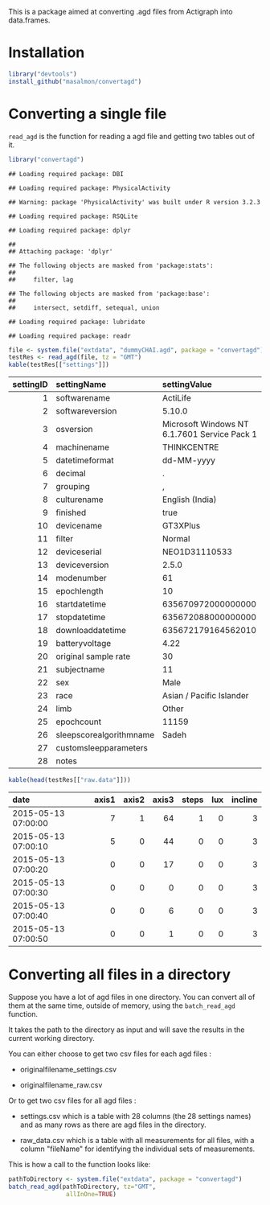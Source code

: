 This is a package aimed at converting .agd files from Actigraph into data.frames.

Installation
============

``` r
library("devtools")
install_github("masalmon/convertagd")
```

Converting a single file
========================

`read_agd` is the function for reading a agd file and getting two tables out of it.

``` r
library("convertagd")
```

    ## Loading required package: DBI

    ## Loading required package: PhysicalActivity

    ## Warning: package 'PhysicalActivity' was built under R version 3.2.3

    ## Loading required package: RSQLite

    ## Loading required package: dplyr

    ## 
    ## Attaching package: 'dplyr'

    ## The following objects are masked from 'package:stats':
    ## 
    ##     filter, lag

    ## The following objects are masked from 'package:base':
    ## 
    ##     intersect, setdiff, setequal, union

    ## Loading required package: lubridate

    ## Loading required package: readr

``` r
file <- system.file("extdata", "dummyCHAI.agd", package = "convertagd")
testRes <- read_agd(file, tz = "GMT")
kable(testRes[["settings"]])
```

|  settingID| settingName             | settingValue                                 |
|----------:|:------------------------|:---------------------------------------------|
|          1| softwarename            | ActiLife                                     |
|          2| softwareversion         | 5.10.0                                       |
|          3| osversion               | Microsoft Windows NT 6.1.7601 Service Pack 1 |
|          4| machinename             | THINKCENTRE                                  |
|          5| datetimeformat          | dd-MM-yyyy                                   |
|          6| decimal                 | .                                            |
|          7| grouping                | ,                                            |
|          8| culturename             | English (India)                              |
|          9| finished                | true                                         |
|         10| devicename              | GT3XPlus                                     |
|         11| filter                  | Normal                                       |
|         12| deviceserial            | NEO1D31110533                                |
|         13| deviceversion           | 2.5.0                                        |
|         14| modenumber              | 61                                           |
|         15| epochlength             | 10                                           |
|         16| startdatetime           | 635670972000000000                           |
|         17| stopdatetime            | 635672088000000000                           |
|         18| downloaddatetime        | 635672179164562010                           |
|         19| batteryvoltage          | 4.22                                         |
|         20| original sample rate    | 30                                           |
|         21| subjectname             | 11                                           |
|         22| sex                     | Male                                         |
|         23| race                    | Asian / Pacific Islander                     |
|         24| limb                    | Other                                        |
|         25| epochcount              | 11159                                        |
|         26| sleepscorealgorithmname | Sadeh                                        |
|         27| customsleepparameters   |                                              |
|         28| notes                   |                                              |

``` r
kable(head(testRes[["raw.data"]]))
```

| date                |  axis1|  axis2|  axis3|  steps|  lux|  incline|
|:--------------------|------:|------:|------:|------:|----:|--------:|
| 2015-05-13 07:00:00 |      7|      1|     64|      1|    0|        3|
| 2015-05-13 07:00:10 |      5|      0|     44|      0|    0|        3|
| 2015-05-13 07:00:20 |      0|      0|     17|      0|    0|        3|
| 2015-05-13 07:00:30 |      0|      0|      0|      0|    0|        3|
| 2015-05-13 07:00:40 |      0|      0|      6|      0|    0|        3|
| 2015-05-13 07:00:50 |      0|      0|      1|      0|    0|        3|

Converting all files in a directory
===================================

Suppose you have a lot of agd files in one directory. You can convert all of them at the same time, outside of memory, using the `batch_read_agd` function.

It takes the path to the directory as input and will save the results in the current working directory.

You can either choose to get two csv files for each agd files :

-   originalfilename\_settings.csv

-   originalfilename\_raw.csv

Or to get two csv files for all agd files :

-   settings.csv which is a table with 28 columns (the 28 settings names) and as many rows as there are agd files in the directory.

-   raw\_data.csv which is a table with all measurements for all files, with a column "fileName" for identifying the individual sets of measurements.

This is how a call to the function looks like:

``` r
pathToDirectory <- system.file("extdata", package = "convertagd")
batch_read_agd(pathToDirectory, tz="GMT",
                allInOne=TRUE)
```
